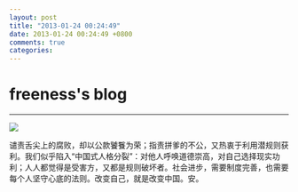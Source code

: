 ```yaml
---
layout: post
title: "2013-01-24 00:24:49"
date: 2013-01-24 00:24:49 +0800
comments: true
categories: 
---
```


# freeness's blog

----------

![](http://okqmqrbgo.bkt.clouddn.com/201301240024491.jpg)

>
谴责舌尖上的腐败，却以公款饕餮为荣；指责拼爹的不公，又热衷于利用潜规则获利。我们似乎陷入“中国式人格分裂”：对他人呼唤道德崇高，对自己选择现实功利；人人都觉得是受害方，又都是规则破坏者。社会进步，需要制度完善，也需要每个人坚守心底的法则。改变自己，就是改变中国。安。
